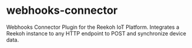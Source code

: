 # webhooks-connector
Webhooks Connector Plugin for the Reekoh IoT Platform. Integrates a Reekoh instance to any HTTP endpoint to POST and synchronize device data.

